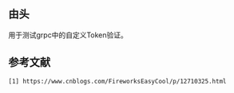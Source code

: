 

## 由头

用于测试grpc中的自定义Token验证。


## 参考文献

```bash
[1] https://www.cnblogs.com/FireworksEasyCool/p/12710325.html


```



